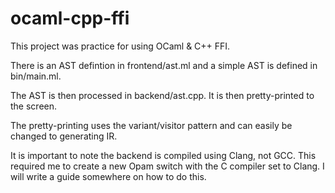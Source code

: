 # ocaml-cpp-ffi

This project was practice for using OCaml & C++ FFI. 

There is an AST defintion in frontend/ast.ml and a simple AST is defined in bin/main.ml.

The AST is then processed in backend/ast.cpp. It is then pretty-printed to the screen. 

The pretty-printing uses the variant/visitor pattern and can easily be changed to generating IR.

It is important to note the backend is compiled using Clang, not GCC. This required me to create a new Opam switch
with the C compiler set to Clang. I will write a guide somewhere on how to do this.